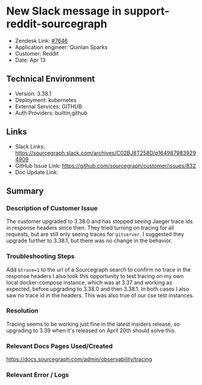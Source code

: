 # New Slack message in support-reddit-sourcegraph <!-- Ticket Title  Hint: include keywords to make it searchable -->
 
- Zendesk Link: [#7646](https://sourcegraph.zendesk.com/agent/tickets/7646)
- Application engineer: Quinlan Sparks
- Customer: Reddit <!-- Redact if this contains personally identifying information -->
- Date: Apr 13

<!-- Data populated from integration, speak to Ben Gordon or Michael Bali if not working -->
<!-- During Internal team trial, fill missing data manually (we are waiting for all data to sync) -->
 
## Technical Environment
- Version: 3.38.1
- Deployment: kubernetes
- External Services: GITHUB
- Auth Providers: builtin,github
 
 
## Links
<!-- Data for application engineer manual entry -->
- Slack Links: https://sourcegraph.slack.com/archives/C02BJ8T258D/p1649879839294909
- GitHub Issue Link: https://github.com/sourcegraph/customer/issues/832
- Doc Update Link:
 
## Summary
### Description of Customer Issue
The customer upgraded to 3.38.0 and has stopped seeing Jaeger trace ids in response headers since then. They tried turning on tracing for all requests, but are still only seeing traces for `gitserver`. I suggested they upgrade further to 3.38.1, but there was no change in the behavior.
 
### Troubleshooting Steps
Add `&trace=1` to the url of a Sourcegraph search to confirm no trace in the response headers
I also took this opportunity to test tracing on my own local docker-compose instance, which was at 3.37 and working as expected, before upgrading to 3.38.0 and then 3.38.1. In both cases I also saw no trace id in the headers. This was also true of our cse test instances.
 
### Resolution
Tracing seems to be working just fine in the latest insiders release, so upgrading to 3.39 when it's released on April 20th should solve this.
 
### Relevant Docs Pages Used/Created
https://docs.sourcegraph.com/admin/observability/tracing
 
### Relevant Error / Logs
<!-- Please redact keys, tokens, and personal identifying information -->
 

<!-- Once complete, upload a copy to https://github.com/sourcegraph/support-tools-internal/tree/main/resolved-tickets as a .md file -->
<!-- Name the file 7646.md -->
